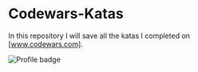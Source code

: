 # Codewars-Katas

In this repository I will save all the katas I completed on [www.codewars.com].

![Profile badge](https://www.codewars.com/users/LukasJandl/badges/large)
